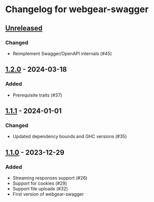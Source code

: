 # Changelog for webgear-swagger

## [Unreleased]

### Changed
- Reimplement Swagger/OpenAPI internals (#45)

## [1.2.0] - 2024-03-18

### Added
- Prerequisite traits (#37)

## [1.1.1] - 2024-01-01

### Changed
- Updated dependency bounds and GHC versions (#35)

## [1.1.0] - 2023-12-29

### Added
- Streaming responses support (#26)
- Support for cookies (#29)
- Support file uploads (#32)
- First version of webgear-swagger

[Unreleased]: https://github.com/haskell-webgear/webgear/compare/v1.2.0...HEAD
[1.2.0]: https://github.com/haskell-webgear/webgear/releases/tag/v1.2.0
[1.1.1]: https://github.com/haskell-webgear/webgear/releases/tag/v1.1.1
[1.1.0]: https://github.com/haskell-webgear/webgear/releases/tag/v1.1.0
